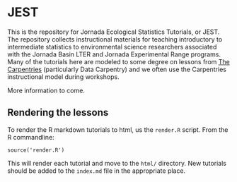 # JEST

This is the repository for Jornada Ecological Statistics Tutorials, or JEST. The repository collects instructional materials for teaching introductory to intermediate statistics to environmental science researchers associated with the Jornada Basin LTER and Jornada Experimental Range programs. Many of the tutorials here are modeled to some degree on lessons from [The Carpentries](https://carpentries.org) (particularly Data Carpentry) and we often use the Carpentries instructional model during workshops.

More information to come.

## Rendering the lessons

To render the R markdown tutorials to html, us the `render.R` script. From the R commandline:

    source('render.R')

This will render each tutorial and move to the `html/` directory. New tutorials should be added to the `index.md` file in the appropriate place.
